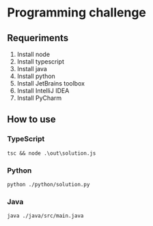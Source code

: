 # Programming challenge 

## Requeriments
   1. Install node
   2. Install typescript
   3. Install java
   4. Install python
   5. Install JetBrains toolbox
   6. Install IntelliJ IDEA
   7. Install PyCharm

## How to use
### TypeScript

```
tsc && node .\out\solution.js
```

### Python

```
python ./python/solution.py
```

### Java

```
java ./java/src/main.java
```